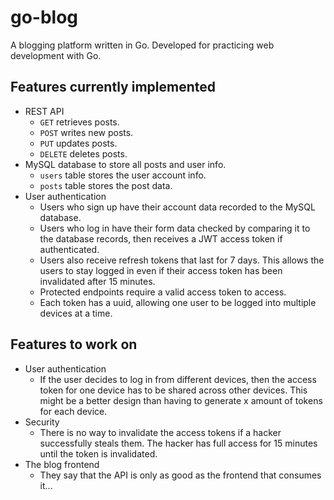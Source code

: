# go-blog

A blogging platform written in Go. Developed for practicing web development with Go.

## Features currently implemented
- REST API
  - `GET` retrieves posts.
  - `POST` writes new posts.
  - `PUT` updates posts.
  - `DELETE` deletes posts.
- MySQL database to store all posts and user info.
  - `users` table stores the user account info.
  - `posts` table stores the post data.
- User authentication
  - Users who sign up have their account data recorded to the MySQL database.
  - Users who log in have their form data checked by comparing it to the database records, then receives a JWT access token if authenticated.
  - Users also receive refresh tokens that last for 7 days. This allows the users to stay logged in even if their access token has been invalidated after 15 minutes.
  - Protected endpoints require a valid access token to access.
  - Each token has a uuid, allowing one user to be logged into multiple devices at a time.

## Features to work on
- User authentication
  - If the user decides to log in from different devices, then the access token for one device has to be shared across other devices. This might be a better design than having to generate x amount of tokens for each device.
- Security
  - There is no way to invalidate the access tokens if a hacker successfully steals them. The hacker has full access for 15 minutes until the token is invalidated.
- The blog frontend
  - They say that the API is only as good as the frontend that consumes it...